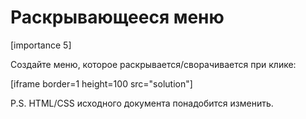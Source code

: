 # Раскрывающееся меню

[importance 5]

Создайте меню, которое раскрывается/сворачивается при клике:

[iframe border=1 height=100 src="solution"]

P.S. HTML/CSS исходного документа понадобится изменить.

